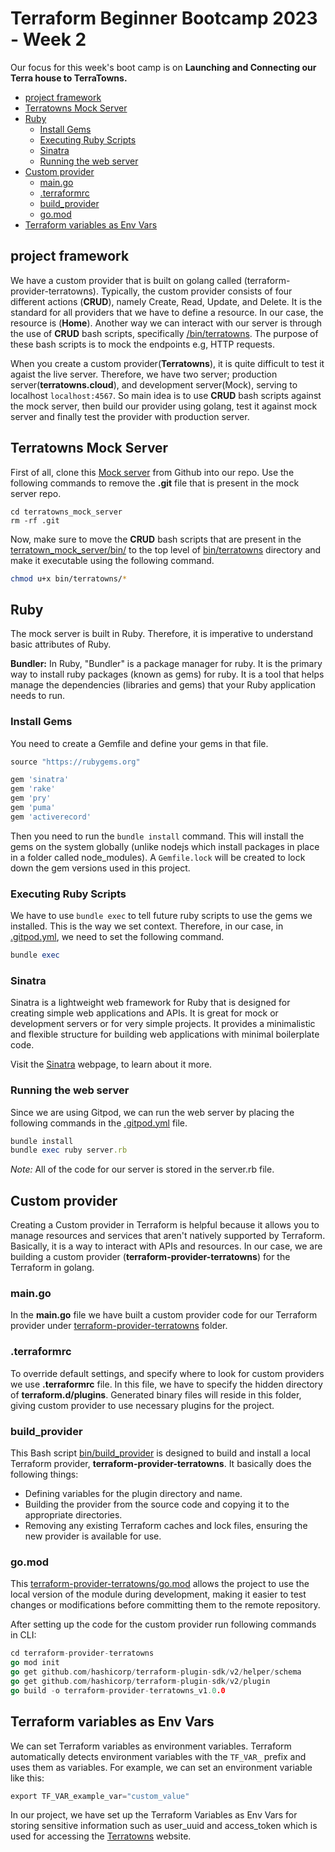 # Terraform Beginner Bootcamp 2023 - Week 2

 Our focus for this week's boot camp is on **Launching and Connecting our Terra house to TerraTowns.**

- [project framework](#project-framework)
- [Terratowns Mock Server](#terratowns-mock-server)
- [Ruby](#ruby)
  * [Install Gems](#install-gems)
  * [Executing Ruby Scripts](#executing-ruby-scripts)
  * [Sinatra](#sinatra)
  * [Running the web server](#running-the-web-server)
- [Custom provider](#custom-provider)
  * [main.go](#maingo)
  * [.terraformrc](#terraformrc)
  * [build_provider](#build-provider)
  * [go.mod](#gomod)
- [Terraform variables as Env Vars](#terraform-variables-as-env-vars)

## project framework

We have a custom provider that is built on golang called (terraform-provider-terratowns). Typically, the custom provider consists of four different actions (**CRUD**), namely Create, Read, Update, and Delete. It is the standard for all providers that we have to define a resource. In our case, the resource is (**Home**). Another way we can interact with our server is through the use of **CRUD** bash scripts, specifically [/bin/terratowns](/bin/terratowns/). The purpose of these bash scripts is to mock the endpoints e.g, HTTP requests. 

When you create a custom provider(**Terratowns**), it is quite difficult to test it agaist the live server. Therefore, we have two server; production server(**terratowns.cloud**), and development server(Mock), serving to localhost `localhost:4567`. So main idea is to use **CRUD** bash scripts against the mock server, then build our provider using golang, test it against mock server and finally test the provider with production server.

## Terratowns Mock Server

First of all, clone this [Mock server](https://github.com/ExamProCo/terratowns_mock_server) from Github into our repo. Use the following commands to remove the **.git** file that is present in the mock server repo.

```
cd terratowns_mock_server 
rm -rf .git
```
Now, make sure to move the **CRUD** bash scripts that are present in the [terratown_mock_server/bin/](terratown_mock_server/bin/) to the top level of [bin/terratowns](/bin/terratowns/) directory and make it executable using the following command.

```sh
chmod u+x bin/terratowns/*
```

## Ruby
The mock server is built in Ruby. Therefore, it is imperative to understand basic attributes of Ruby.

**Bundler:** In Ruby, "Bundler" is a package manager for ruby. It is the primary way to install ruby packages (known as gems) for ruby. It is a tool that helps manage the dependencies (libraries and gems) that your Ruby application needs to run.

### Install Gems
You need to create a Gemfile and define your gems in that file.

```rb
source "https://rubygems.org" 

gem 'sinatra'
gem 'rake'
gem 'pry'
gem 'puma'
gem 'activerecord'
```
Then you need to run the `bundle install` command.  This will install the gems on the system globally (unlike nodejs which install packages in place in a folder called node_modules). A `Gemfile.lock` will be created to lock down the gem versions used in this project.

### Executing Ruby Scripts

We have to use `bundle exec` to tell future ruby scripts to use the gems we installed. This is the way we set context. Therefore, in our case, in [.gitpod.yml](.gitpod.yml), we need to set the following command.

```rb
bundle exec
```

### Sinatra

Sinatra is a lightweight web framework for Ruby that is designed for creating simple web applications and APIs. It is great for mock or development servers or for very simple projects.  It provides a minimalistic and flexible structure for building web applications with minimal boilerplate code. 

Visit the [Sinatra](https://sinatrarb.com/) webpage, to learn about it more.

### Running the web server

Since we are using Gitpod, we can run the web server by placing the following commands in the [.gitpod.yml](.gitpod.yml) file. 

```rb
bundle install
bundle exec ruby server.rb
```
*Note:* All of the code for our server is stored in the server.rb file.

## Custom provider

Creating a Custom provider in Terraform is helpful because it allows you to manage resources and services that aren't natively supported by Terraform. Basically, it is a way to interact with APIs and resources. In our case, we are building a custom provider (**terraform-provider-terratowns**) for the Terraform in golang. 

### main.go 

In the **main.go** file we have built a custom provider code for our Terraform provider under [terraform-provider-terratowns](/terraform-provider-terratowns/) folder.

### .terraformrc

To override default settings, and specify where to look for custom providers we use **.terraformrc** file. In this file, we have to specify the hidden directory of **terraform.d/plugins**. Generated binary files will reside in this folder, giving custom provider to use necessary plugins for the project.  

### build_provider

This Bash script [bin/build_provider](/bin/build_provider) is designed to build and install a local Terraform provider, **terraform-provider-terratowns**. It basically does the following things:

- Defining variables for the plugin directory and name.
- Building the provider from the source code and copying it to the appropriate directories.
- Removing any existing Terraform caches and lock files, ensuring the new provider is available for use.

### go.mod

This [terraform-provider-terratowns/go.mod](/terraform-provider-terratowns/go.mod) allows the project to use the local version of the module during development, making it easier to test changes or modifications before committing them to the remote repository.

After setting up the code for the custom provider run following commands in CLI:

```go
cd terraform-provider-terratowns
go mod init 
go get github.com/hashicorp/terraform-plugin-sdk/v2/helper/schema
go get github.com/hashicorp/terraform-plugin-sdk/v2/plugin
go build -o terraform-provider-terratowns_v1.0.0
```

## Terraform variables as Env Vars

We can set Terraform variables as environment variables. Terraform automatically detects environment variables with the `TF_VAR_` prefix and uses them as variables. For example, we can set an environment variable like this:

```tf
export TF_VAR_example_var="custom_value"
```
In our project, we have set up the Terraform Variables as Env Vars for storing sensitive information such as user_uuid and access_token which is used for accessing the [Terratowns](https://terratowns.cloud/) website.





